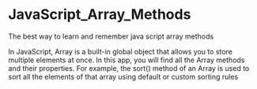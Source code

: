# JavaScript_Array_Methods
The best way to learn and remember java script array methods

In JavaScript, Array is a built-in global object that allows you to store multiple elements at once. In this app, you will find all the Array methods and their properties. For example, the sort() method of an Array is used to sort all the elements of that array using default or custom sorting rules
